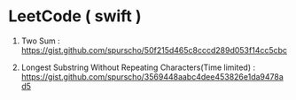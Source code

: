 # LeetCode ( swift )
1. Two Sum :
https://gist.github.com/spurscho/50f215d465c8cccd289d053f14cc5cbc

3. Longest Substring Without Repeating Characters(Time limited) : https://gist.github.com/spurscho/3569448aabc4dee453826e1da9478ad5


